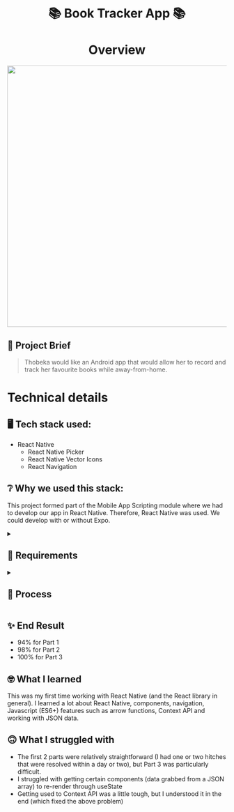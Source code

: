 <h1 align="center">📚 Book Tracker App 📚</a></h1>

<h1 align="center">Overview</h1>

<div align="center"><img height="600" src="https://user-images.githubusercontent.com/38580104/205488096-006bcb02-ca9e-4fdc-a659-8664fdf56d2e.png"/></div>

## 💼 Project Brief
> Thobeka would like an Android app that would allow her to record and track her favourite books while away-from-home.

# Technical details
## 🖥️ Tech stack used:
- React Native
  - React Native Picker
  - React Native Vector Icons
  - React Navigation

## ❔ Why we used this stack:
This project formed part of the Mobile App Scripting module where we had to develop our app in React Native. Therefore, React Native was used. We could develop with or without Expo.

<details>
  <summary><h2>📓 Requirements</h2></summary>
  
### Pages / Functionality
- Home Screen where the user can view the details of the last book they entered
  - Details: Title, Author, Genre, Number of Pages
  - Total number of pages read across all entered books
  - Average number of pages read across all entered books
- Addition Screen where the user enters the title, author, genre and number of pages of the book they want to add
- History Screen where the last 3 books read and their details are displayed
- Genre Screen where the total number of books read in each genre is displayed

### Other requirements
- Code must make use of seperate files for each screen, instead of all the code being within App.js
</details>

<details>
  <summary><h2>🔄 Process</h2></summary>

### I. Part 1
1. Design wireframes and prototype of the app in Figma
2. Create a React Native project and implement the Home Screen without any functionality and hardcoded data

### II. Part 2
3. Develop and implement the Addition Screen with book addition functionality and error-checking
4. Implement navigation between Home and Addition screen
5. Implement the tracking of total and average pages read
6. Display the latest book's details on the Home Screen
7. Add different Home Screen design when no books have been added

### III. Part 3
8. Develop and implement the History Screen
9. Develop and implement the Genre Screen
10. Add Context API to store the data of the books entered and the genre count
10. Add different History Screen when no books have been added

  </details>

## ✨ End Result
- 94% for Part 1
- 98% for Part 2
- 100% for Part 3 

## 🤓 What I learned
This was my first time working with React Native (and the React library in general). I learned a lot about React Native, components, navigation, Javascript (ES6+) features such as arrow functions, Context API and working with JSON data.

## 🙃 What I struggled with
- The first 2 parts were relatively straightforward (I had one or two hitches that were resolved within a day or two), but Part 3 was particularly difficult.
- I struggled with getting certain components (data grabbed from a JSON array) to re-render through useState
- Getting used to Context API was a little tough, but I understood it in the end (which fixed the above problem)
